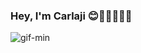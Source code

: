 ### Hey, I'm Carlaji 😊👋🏻🙋🏻‍♀
![gif-min](https://github.com/Carlaji/Carlaji/assets/91894126/7bef5447-fe86-4c0a-b1a5-aa32237c1067)
<!--

👩🏻‍🎓 I am currently pursuing my **Bachelor's in Audiovisual Communication and Multimedia**
🌱 I'm learning **Javascript and Vue.js** and also interested in **Web/App Development**
🌍 I'm based in Spain!




## ✍🏻 Languages:
<p align="center">
<img src="https://github.com/Carlaji/Carlaji/assets/91894126/9f72fd0b-3455-4f39-a059-c0056ea0ca7a" alt="Vue.js" height="40" style="vertical-align:top; margin:4px">
<img src="https://raw.githubusercontent.com/github/explore/80688e429a7d4ef2fca1e82350fe8e3517d3494d/topics/javascript/javascript.png" alt="Javascript" height="40" style="vertical-align:top; margin:4px">
<img src="https://github.com/Carlaji/Carlaji/assets/91894126/582678b8-b4eb-48fb-863f-7c197132133e" alt="HTML" height="40" style="vertical-align:top; margin:4px">
<img src="https://github.com/Carlaji/Carlaji/assets/91894126/a763703e-b81a-4656-9d1c-168c239eb6e9" alt="CSS" height="40" style="vertical-align:top; margin:4px">
</p>
-->
